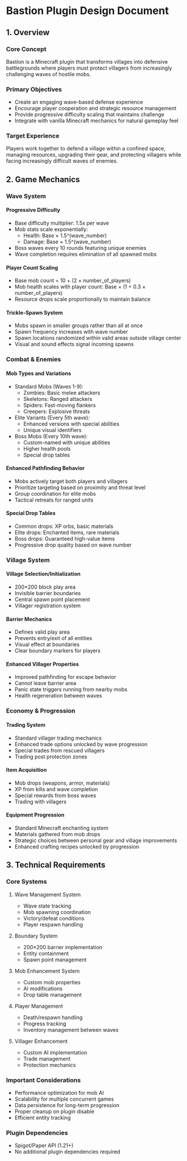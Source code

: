 # Bastion Plugin Design Document

## 1. Overview

### Core Concept
Bastion is a Minecraft plugin that transforms villages into defensive battlegrounds where players must protect villagers from increasingly challenging waves of hostile mobs.

### Primary Objectives
- Create an engaging wave-based defense experience
- Encourage player cooperation and strategic resource management
- Provide progressive difficulty scaling that maintains challenge
- Integrate with vanilla Minecraft mechanics for natural gameplay feel

### Target Experience
Players work together to defend a village within a confined space, managing resources, upgrading their gear, and protecting villagers while facing increasingly difficult waves of enemies.

## 2. Game Mechanics

### Wave System

#### Progressive Difficulty
- Base difficulty multiplier: 1.5x per wave
- Mob stats scale exponentially:
  - Health: Base × 1.5^(wave_number)
  - Damage: Base × 1.5^(wave_number)
- Boss waves every 10 rounds featuring unique enemies
- Wave completion requires elimination of all spawned mobs

#### Player Count Scaling
- Base mob count = 10 + (2 × number_of_players)
- Mob health scales with player count: Base × (1 + 0.3 × number_of_players)
- Resource drops scale proportionally to maintain balance

#### Trickle-Spawn System
- Mobs spawn in smaller groups rather than all at once
- Spawn frequency increases with wave number
- Spawn locations randomized within valid areas outside village center
- Visual and sound effects signal incoming spawns

### Combat & Enemies

#### Mob Types and Variations
- Standard Mobs (Waves 1-9):
  - Zombies: Basic melee attackers
  - Skeletons: Ranged attackers
  - Spiders: Fast-moving flankers
  - Creepers: Explosive threats
- Elite Variants (Every 5th wave):
  - Enhanced versions with special abilities
  - Unique visual identifiers
- Boss Mobs (Every 10th wave):
  - Custom-named with unique abilities
  - Higher health pools
  - Special drop tables

#### Enhanced Pathfinding Behavior
- Mobs actively target both players and villagers
- Prioritize targeting based on proximity and threat level
- Group coordination for elite mobs
- Tactical retreats for ranged units

#### Special Drop Tables
- Common drops: XP orbs, basic materials
- Elite drops: Enchanted items, rare materials
- Boss drops: Guaranteed high-value items
- Progressive drop quality based on wave number

### Village System

#### Village Selection/Initialization
- 200×200 block play area
- Invisible barrier boundaries
- Central spawn point placement
- Villager registration system

#### Barrier Mechanics
- Defines valid play area
- Prevents entry/exit of all entities
- Visual effect at boundaries
- Clear boundary markers for players

#### Enhanced Villager Properties
- Improved pathfinding for escape behavior
- Cannot leave barrier area
- Panic state triggers running from nearby mobs
- Health regeneration between waves

### Economy & Progression

#### Trading System
- Standard villager trading mechanics
- Enhanced trade options unlocked by wave progression
- Special trades from rescued villagers
- Trading post protection zones

#### Item Acquisition
- Mob drops (weapons, armor, materials)
- XP from kills and wave completion
- Special rewards from boss waves
- Trading with villagers

#### Equipment Progression
- Standard Minecraft enchanting system
- Materials gathered from mob drops
- Strategic choices between personal gear and village improvements
- Enhanced crafting recipes unlocked by progression

## 3. Technical Requirements

### Core Systems
1. Wave Management System
   - Wave state tracking
   - Mob spawning coordination
   - Victory/defeat conditions
   - Player respawn handling

2. Boundary System
   - 200×200 barrier implementation
   - Entity containment
   - Spawn point management

3. Mob Enhancement System
   - Custom mob properties
   - AI modifications
   - Drop table management

4. Player Management
   - Death/respawn handling
   - Progress tracking
   - Inventory management between waves

5. Villager Enhancement
   - Custom AI implementation
   - Trade management
   - Protection mechanics

### Important Considerations
- Performance optimization for mob AI
- Scalability for multiple concurrent games
- Data persistence for long-term progression
- Proper cleanup on plugin disable
- Efficient entity tracking

### Plugin Dependencies
- Spigot/Paper API (1.21+)
- No additional plugin dependencies required